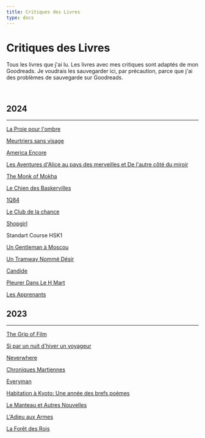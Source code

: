 ```yaml
---
title: Critiques des Livres
type: docs
---
```


# Critiques des Livres

Tous les livres que j'ai lu. Les livres avec mes critiques sont adaptés de mon Goodreads. Je voudrais les sauvegarder
ici, par précaution,  parce que j'ai des problèmes de sauvegarde sur Goodreads.

&nbsp;  

## 2024
___
[La Proie pour l'ombre](/fr/bookreviews/unsuitable_job_for_a_woman)

[Meurtriers sans visage](/fr/bookreviews/faceless_killers)

[America Encore](/fr/bookreviews/america)  

[Les Aventures d'Alice au pays des merveilles et De l'autre côté du miroir](/fr/bookreviews/alice)

[The Monk of Mokha](/fr/bookreviews/the_monk_of_mokha)

[Le Chien des Baskervilles](/fr/bookreviews/the_hound_of_the_baskervilles)

[1Q84](/fr/bookreviews/1q84)

[Le Club de la chance](/fr/bookreviews/joy_luck_club)

[Shopgirl](/fr/bookreviews/shopgirl)

Standart Course HSK1

[Un Gentleman à Moscou](/fr/bookreviews/a_gentleman_in_moscow)

[Un Tramway Nommé Désir](/fr/bookreviews/a_streetcar_named_desire)

[Candide](/fr/bookreviews/candide)

[Pleurer Dans Le H Mart](/fr/bookreviews/cyring_in_hmart)

[Les Apprenants](/fr/bookreviews/the_learners)

## 2023
___
[The Grip of Film](/fr/bookreviews/the_grip_of_film)

[Si par un nuit d'hiver un voyageur](/fr/bookreviews/if_on_a_winters_night_a_traveler)

[Neverwhere](/fr/bookreviews/neverwhere)

[Chroniques Martiennes](/fr/bookreviews/the_martian_chronicles)

[Everyman](/fr/bookreviews/everyman)

[Habitation à Kyoto: Une année des brefs poèmes](/fr/bookreviews/kyoto_dwellings/)

[Le Manteau et Autres Nouvelles](/fr/bookreviews/theovercoat/)

[L'Adieu aux Armes](/fr/bookreviews/afarewelltoarms/)

[La Forêt des Rois](/fr/bookreviews/theforest/)
